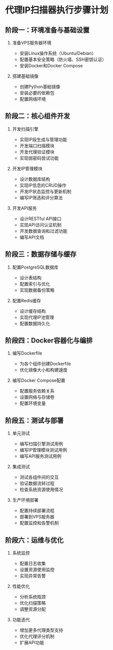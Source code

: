 # 代理IP扫描器执行步骤计划

## 阶段一：环境准备与基础设置
1. 准备VPS服务器环境
   - 安装Linux操作系统（Ubuntu/Debian）
   - 配置基本安全策略（防火墙、SSH密钥认证）
   - 安装Docker和Docker Compose

2. 搭建基础镜像
   - 创建Python基础镜像
   - 安装必要的依赖包
   - 配置网络环境

## 阶段二：核心组件开发
1. 开发扫描引擎
   - 实现IP段生成与管理功能
   - 开发端口扫描模块
   - 开发代理验证模块
   - 实现弱密码尝试功能

2. 开发IP管理模块
   - 设计数据库结构
   - 实现IP信息的CRUD操作
   - 开发IP状态监控与更新机制
   - 编写IP筛选和评分算法

3. 开发API服务
   - 设计RESTful API接口
   - 实现API访问认证机制
   - 开发数据查询和过滤功能
   - 编写API文档

## 阶段三：数据存储与缓存
1. 配置PostgreSQL数据库
   - 设计表结构
   - 配置索引与优化
   - 实现数据备份策略

2. 配置Redis缓存
   - 设计缓存结构
   - 实现代理IP池管理
   - 配置数据持久化

## 阶段四：Docker容器化与编排
1. 编写Dockerfile
   - 为各个组件创建Dockerfile
   - 优化镜像大小和构建速度

2. 编写Docker Compose配置
   - 配置服务依赖关系
   - 设置网络与存储卷
   - 配置环境变量

## 阶段五：测试与部署
1. 单元测试
   - 编写扫描引擎测试用例
   - 编写IP管理模块测试用例
   - 编写API服务测试用例

2. 集成测试
   - 测试各组件间的交互
   - 验证数据流转过程
   - 检查系统资源使用情况

3. 生产环境部署
   - 配置持续部署流程
   - 部署到VPS服务器
   - 配置监控和告警机制

## 阶段六：运维与优化
1. 系统监控
   - 配置日志收集
   - 设置资源使用监控
   - 实现异常告警

2. 性能优化
   - 分析系统瓶颈
   - 优化扫描策略
   - 调整资源分配

3. 功能迭代
   - 增加更多代理类型支持
   - 优化代理评分机制
   - 扩展API功能 